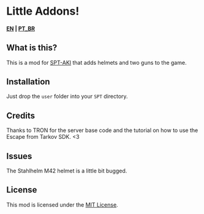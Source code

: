 # Little Addons!

#### [EN](README.md) | [PT_BR](README_BR.md)
## What is this? 

This is a mod for [SPT-AKI](https://www.sp-tarkov.com "The project's main goal is to provide a separate offline singleplayer experience with progression out-of-the-box for BSG's official client. You can now play Escape From Tarkov while you're waiting for their servers to get back online, while you're disconnected from the internet or if you need to take a break from the cheaters.") that adds helmets and two guns to the game.

## Installation

Just drop the `user` folder into your `SPT` directory.

## Credits

Thanks to TRON for the server base code and the tutorial on how to use the Escape from Tarkov SDK. <3

## Issues

The Stahlhelm M42 helmet is a little bit bugged.

## License

This mod is licensed under the [MIT License](LICENSE).
